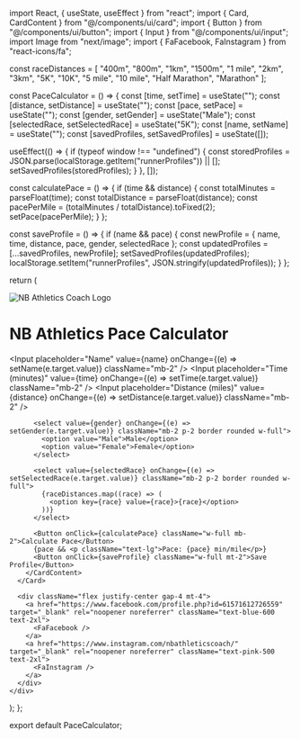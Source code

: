 import React, { useState, useEffect } from "react";
import { Card, CardContent } from "@/components/ui/card";
import { Button } from "@/components/ui/button";
import { Input } from "@/components/ui/input";
import Image from "next/image";
import { FaFacebook, FaInstagram } from "react-icons/fa";

const raceDistances = [
  "400m", "800m", "1km", "1500m", "1 mile", "2km", "3km", 
  "5K", "10K", "5 mile", "10 mile", "Half Marathon", "Marathon"
];

const PaceCalculator = () => {
  const [time, setTime] = useState("");
  const [distance, setDistance] = useState("");
  const [pace, setPace] = useState("");
  const [gender, setGender] = useState("Male");
  const [selectedRace, setSelectedRace] = useState("5K");
  const [name, setName] = useState("");
  const [savedProfiles, setSavedProfiles] = useState([]);

  useEffect(() => {
    if (typeof window !== "undefined") {
      const storedProfiles = JSON.parse(localStorage.getItem("runnerProfiles")) || [];
      setSavedProfiles(storedProfiles);
    }
  }, []);

  const calculatePace = () => {
    if (time && distance) {
      const totalMinutes = parseFloat(time);
      const totalDistance = parseFloat(distance);
      const pacePerMile = (totalMinutes / totalDistance).toFixed(2);
      setPace(pacePerMile);
    }
  };

  const saveProfile = () => {
    if (name && pace) {
      const newProfile = { name, time, distance, pace, gender, selectedRace };
      const updatedProfiles = [...savedProfiles, newProfile];
      setSavedProfiles(updatedProfiles);
      localStorage.setItem("runnerProfiles", JSON.stringify(updatedProfiles));
    }
  };

  return (
    <div className="p-6 max-w-lg mx-auto text-center">
      <Image src="/logo/logo.png" alt="NB Athletics Coach Logo" width={150} height={150} className="mx-auto mb-4" />
      <h1 className="text-2xl font-bold mb-4">NB Athletics Pace Calculator</h1>
      <Card>
        <CardContent>
          <Input placeholder="Name" value={name} onChange={(e) => setName(e.target.value)} className="mb-2" />
          <Input placeholder="Time (minutes)" value={time} onChange={(e) => setTime(e.target.value)} className="mb-2" />
          <Input placeholder="Distance (miles)" value={distance} onChange={(e) => setDistance(e.target.value)} className="mb-2" />
          
          <select value={gender} onChange={(e) => setGender(e.target.value)} className="mb-2 p-2 border rounded w-full">
            <option value="Male">Male</option>
            <option value="Female">Female</option>
          </select>
          
          <select value={selectedRace} onChange={(e) => setSelectedRace(e.target.value)} className="mb-2 p-2 border rounded w-full">
            {raceDistances.map((race) => (
              <option key={race} value={race}>{race}</option>
            ))}
          </select>
          
          <Button onClick={calculatePace} className="w-full mb-2">Calculate Pace</Button>
          {pace && <p className="text-lg">Pace: {pace} min/mile</p>}
          <Button onClick={saveProfile} className="w-full mt-2">Save Profile</Button>
        </CardContent>
      </Card>
      
      <div className="flex justify-center gap-4 mt-4">
        <a href="https://www.facebook.com/profile.php?id=61571612726559" target="_blank" rel="noopener noreferrer" className="text-blue-600 text-2xl">
          <FaFacebook />
        </a>
        <a href="https://www.instagram.com/nbathleticscoach/" target="_blank" rel="noopener noreferrer" className="text-pink-500 text-2xl">
          <FaInstagram />
        </a>
      </div>
    </div>
  );
};

export default PaceCalculator;
